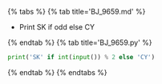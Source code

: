 {% tabs %}
{% tab title='BJ_9659.md' %}

* Print SK if odd else CY

{% endtab %}
{% tab title='BJ_9659.py' %}

```py
print('SK' if int(input()) % 2 else 'CY')
```

{% endtab %}
{% endtabs %}